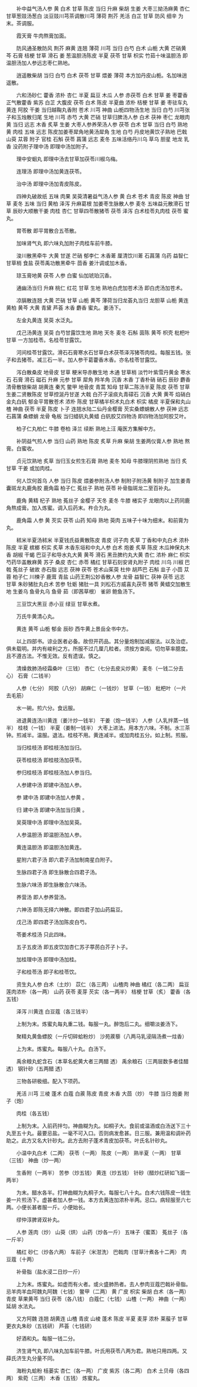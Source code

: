 <!-- { "loadSidebar": true } -->
　　补中益气汤人参 黄 白术 甘草 陈皮 当归 升麻 柴胡 生姜 大枣三拗汤麻黄 杏仁 甘草葱豉汤葱白 淡豆豉川芎茶调散川芎 薄荷 荆芥 羌活 白芷 甘草 防风 细辛 为末。茶调服。

　　霞天膏 牛肉熬膏加面。

　　防风通圣散防风 荆芥 麻黄 连翘 薄荷 川芎 当归 白芍 白术 山栀 大黄 芒硝黄芩 石膏 桔梗 甘草 滑石 姜 葱温胆汤陈皮 半夏 茯苓 甘草 枳实 竹茹十味温胆汤 即温胆汤加人参远志枣仁熟地。

　　逍遥散柴胡 当归 白芍 白术 茯苓 甘草 煨姜 薄荷 本方加丹皮山栀。名加味逍遥散。

　　六和汤砂仁 藿香 浓朴 杏仁 半夏 扁豆 木瓜 人参 赤茯苓 白术 甘草 姜 枣藿香正气散藿香 紫苏 白芷 大腹皮 茯苓 白术 陈皮 半夏曲 浓朴 桔梗 甘草 姜 枣驻车丸黄连 阿胶 干姜 当归越鞠丸香附 苍术 川芎 神曲 山栀四物汤生地 当归 白芍 川芎张子和玉烛散归尾 生地 川芎 赤芍 大黄 芒硝 甘草归脾汤人参 白术 茯神 枣仁 龙眼肉 黄 当归 远志 木香 炙草 生姜 大枣人参养荣汤人参 茯苓 白术 甘草 当归 白芍 熟地 黄 肉桂 五味 远志 陈皮加姜枣犀角地黄汤犀角 生地 白芍 丹皮地黄饮子熟地 巴戟 山萸 苁蓉 附子 官桂 石斛 茯苓 菖蒲 远志 麦冬 五味活络丹川乌 草乌 胆星 地龙 乳香 没药附子理中汤 即理中汤加附子。

　　理中安蛔丸 即理中汤去甘草加茯苓川椒乌梅。

　　连理汤 即理中汤加黄连茯苓。

　　治中汤 即理中汤加青皮陈皮。

　　四神丸破故纸 五味 肉果 吴萸清暑益气汤人参 黄 白术 苍术 青皮 陈皮 神曲 甘草 麦冬 五味 当归 黄柏 泽泻 升麻葛根 加姜枣生脉散人参 麦冬 五味益元散滑石 甘草 辰砂大顺散干姜 肉桂 杏仁 甘草四苓散猪苓 茯苓 泽泻 白术桂苓丸肉桂 茯苓 蜜丸。

　　胃苓散 即平胃散合五苓散。

　　加味肾气丸 即六味丸加附子肉桂车前牛膝。

　　浚川散黑牵牛 大黄 甘遂 芒硝 郁李仁 木香萆 厘清饮川萆 石菖蒲 乌药 益智仁 甘草梢 食盐 茯苓禹功散黑牵牛 茴香 姜汁调或加木香。

　　琼玉膏地黄 茯苓 人参 白蜜 仙加琥珀沉香。

　　通幽汤当归 升麻 桃仁 红花 甘草 生地 熟地白虎加苍术汤 即白虎汤加苍术。

　　凉膈散连翘 大黄 芒硝 甘草 山栀 黄芩 薄荷当归龙荟丸当归 龙胆草 山栀 黄连 黄柏 黄芩 大黄 青黛 芦荟 木香 麝香 蜜丸。姜汤下。

　　左金丸黄连 吴萸 水泛丸。

　　戊己汤黄连 吴萸 白芍甘露饮生地 熟地 天冬 麦冬 石斛 茵陈 黄芩 枳壳 枇杷叶 甘草 一方加桂苓。名桂苓甘露饮。

　　河间桂苓甘露饮。滑石石膏寒水石甘草白术茯苓泽泻猪苓肉桂。每服五钱。张子和去猪苓。减三石一半。加人参干葛藿香木香。亦名桂苓甘露饮。

　　泻白散桑皮 地骨皮 甘草 粳米导赤散生地 木通 甘草梢 淡竹叶紫雪丹黄金 寒水石 石膏 滑石 磁石 升麻 元参 甘草 犀角 羚羊角 沉香 木香 丁香朴硝 硝石 辰砂 麝香清骨散银柴胡 胡黄连 秦艽 鳖甲 地骨皮 青蒿 知母 甘草二陈汤半夏 陈皮 茯苓 甘草 生姜二贤散陈皮 甘草控涎丹甘遂 大戟 白芥子滚痰丸青礞石 沉香 大黄 黄芩 焰硝白金丸白矾 郁金平胃散苍术 浓朴 陈皮 甘草橘半枳术丸白术 枳实 橘皮 半夏保和丸山楂 神曲 茯苓 半夏 陈皮 卜子 连翘水陆二仙丹金樱膏 芡实桑螵蛸散人参 茯神 远志 石菖蒲 桑螵蛸 龙骨 龟板 当归蜡矾丸黄蜡 白矾胶艾四物汤 即四物汤加阿胶艾叶。

　　柏子仁丸柏仁 牛膝 卷柏 泽兰 续断 熟地上汪 庵医方集解中方。

　　补阴益气煎人参 当归 山药 熟地 陈皮 炙草 升麻 柴胡 生姜两仪膏人参 熟地 熬膏。白蜜收。

　　贞元饮熟地 炙草 当归玉女煎生石膏 熟地 麦冬 知母 牛膝理阴煎熟地 当归 炙甘草 干姜 或加肉桂。

　　何人饮何首乌 人参 当归 陈皮 煨姜参附汤人参 制附子附汤黄 制附子 加生姜青囊斑龙丸鹿角胶 鹿角霜 柏子仁 菟丝子 熟地 茯苓 补骨脂斑龙二至百补丸。

　　鹿角 黄精 杞子 熟地 菟丝子 金樱子 天冬 麦冬 牛膝 楮实子 龙眼肉以上药同鹿角熬成膏。加入炼蜜。调入后药末。杵合为丸。

　　鹿角霜 人参 黄 芡实 茯苓 山药 知母 熟地 萸肉 五味子十味为细末。和前膏为丸。

　　秫米半夏汤秫米 半夏钱氏益黄散陈皮 青皮 诃子肉 炙草 丁香和中丸白术 浓朴 陈皮 半夏 槟榔 枳实 炙草 木香东垣和中丸人参 白术 炮姜 炙草 陈皮 木瓜神保丸木香 胡椒 干蝎 巴豆子和导水丸大黄 黄芩 滑石 黑丑脾约丸大黄 杏仁 浓朴 麻仁 枳实 芍药华盖散麻黄 苏子 桑皮 杏仁 赤苓 橘红 甘草石刻安肾丸附子 肉桂 川乌 川椒 巴戟 菟丝子 破故 赤石脂 远志 茯神 茯苓 苍术山茱萸 杜仲 胡芦巴 石斛 韭子 小茴 苁蓉 柏子仁 川楝子 鹿茸 青盐 山药王荆公妙香散人参 龙骨 益智仁 茯神 茯苓 远志 甘草 朱砂猪肚丸白术 苦参 牡蛎 猪肚一具 刘松石方威喜丸茯苓 猪苓 黄蜡交加散生地 生姜乌 鱼骨丸乌 鱼骨 茹（即茜草根） 雀卵 鲍鱼汤下。

　　三豆饮大黑豆 赤小豆 绿豆 甘草水煮。

　　万氏牛黄清心丸。

　　黄连 黄芩 山栀 郁金 辰砂 西牛黄上景岳全书中方。

　　以上四部书。谅业医者必备。故但开药品。其分量炮制加减服法。以及治症。俱未载明。并内有峻利之方。所服不过几厘几粒者。须按方查阅。切勿草率臆度。且不遵古法。不惟无效。反有遗误。慎之。

　　清燥救肺汤经霜桑叶（三钱） 杏仁（七分去皮尖炒黄） 麦冬（一钱二分去心） 石膏（二钱半）

　　人参（七分） 阿胶（八分） 胡麻仁（一钱炒） 甘草（一钱） 枇杷叶（一片去毛筋）

　　水一碗。煎六分。食远服。

　　进退黄连汤川黄连（姜汁炒一钱半） 干姜（炮一钱半） 人参（人乳拌蒸一钱半） 桂枝（一钱） 半夏（姜制一钱半） 大枣上进法。用本方六味。不制。水三茶钟。煎减半。温服。退法。桂枝不用。黄连减半。或加肉桂五分。如上制。煎服。

　　当归桂枝汤 即桂枝汤加当归。

　　茯苓桂枝汤 即桂枝汤加茯苓。

　　参归桂枝汤 即桂枝汤加人参当归。

　　人参建中汤 即建中汤加人参。

　　参 建中汤 即建中汤加人参黄 。

　　归 建中汤 即建中汤加当归黄 。

　　吴萸理中汤 即理中汤加吴萸。

　　人参温胆汤 即温胆汤加人参。

　　黄连温胆汤 即温胆汤加黄连。

　　星附六君子汤 即六君子汤加制南星白附子。

　　生脉四君子汤 即生脉散合四君子汤。

　　生脉六味汤 即生脉散合六味汤。

　　养营汤 即人参养营汤。

　　六神汤 即陈无择六神散。即四君子加山药扁豆。

　　戊己汤 即四君子汤加陈皮白芍。

　　苓姜术桂汤 只此四味。

　　五子五皮汤 即五皮饮加杏仁苏子葶苈白芥子卜子。

　　加桂理中汤 即理中汤加桂。

　　子和桂苓汤 即子和桂苓饮。

　　资生丸人参 白术（土炒） 苡仁（各三两） 山楂肉 神曲 橘红（各二两） 扁豆 莲肉浓朴（各一两） 山药 茯苓 麦芽 芡实（各一两半） 桔梗 甘草（炙） 藿香（各五钱）

　　泽泻 川黄连 白豆蔻（各三钱半）

　　上制为末。炼蜜丸每丸重二钱。每服一丸。醉饱后二丸。细嚼淡姜汤下。

　　聚精丸黄鱼螵胶（一斤切碎蛤粉炒） 沙苑蒺藜（八两马乳浸隔汤煮一炷香）

　　上为末。炼蜜丸。每服八十丸。白汤下。

　　禹余粮丸蛇含石（本草名蛇黄大者三两醋 透） 禹余粮石（三两层数多者佳醋 透） 钢针砂（五两醋 透）

　　三物各研极细。配入下项药。

　　羌活 川芎 三棱 蓬术 白蔻 白蒺 陈皮 青皮 木香 大茴（炒） 牛膝 当归 炮姜 附子（炮）

　　肉桂（各五钱）

　　上制为末。入前药拌匀。神曲糊为丸。如桐子大。食前或温酒或白汤送下三十丸至五十丸。最要忌盐。一毫不可入口。否则病发愈甚。日三服。兼用温和调补药助之。此方又名大针砂丸。此方去附子蓬术青皮加茯苓。叶氏名针砂丸。

　　小温中丸白术（二两） 茯苓（一两） 陈皮（一两） 熟半夏（一两） 甘草（三钱） 神曲（炒一两）

　　生香附（一两半） 苦参（炒五钱） 黄连（炒五钱） 针砂（醋炒红研如飞面一两半）

　　为末。醋水各半。打神曲糊为丸桐子大。每服七八十丸。白术六钱陈皮一钱生姜一片煎汤下。虚甚者加人参一钱。本方去黄连加浓朴半两。忌口。病轻服至六七两。小便长甚者服一斤。小便始长。

　　缪仲淳脾肾双补丸。

　　人参 莲肉（炒） 山萸（烘） 山药（炒各一斤） 五味子（蜜蒸） 菟丝子（各一斤半）

　　橘红 砂仁（炒各六两） 车前子（米泔洗） 巴戟肉（甘草汁煮各十二两） 肉豆蔻（十两）

　　补骨脂（盐水浸二日炒一斤）

　　上为末。炼蜜丸。如虚而有火者。或火盛肺热者。去人参肉豆蔻巴戟补骨脂。忌羊肉羊血阿魏丸阿魏（七钱） 鳖甲（二两） 黄 广皮 枳实 柴胡 白术（各一两） 青皮 草果黄芩 当归 茯苓（各八钱） 白蔻仁（七钱） 山楂（一两） 神曲（一两） 延胡 水法丸。

　　又方阿魏 连翘 胡黄连 山楂 青皮 山棱 蓬术 陈皮 半夏 麦芽 浓朴 莱菔子 甘草更衣丸朱砂（五钱研） 芦荟（七钱研）

　　好酒和丸。每服一钱二分。

　　济生肾气丸 即八味丸加车前牛膝。叶氏用茯苓八两为君。熟地只用四两。又薛氏济生丸分量不同。

　　海粉丸蛤粉 栝蒌实 杏仁（各一两） 广皮 紫苏（各二两） 白术 土贝母（各四两） 紫菀（三两） 木香（五钱） 炼蜜丸。

